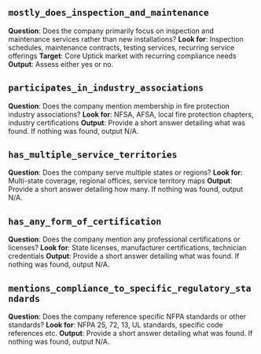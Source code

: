 ## **`mostly_does_inspection_and_maintenance`**

**Question**: Does the company primarily focus on inspection and maintenance services rather than new installations?
**Look for**: Inspection schedules, maintenance contracts, testing services, recurring service offerings
**Target**: Core Uptick market with recurring compliance needs
**Output**: Assess either yes or no.

## **`participates_in_industry_associations`**

**Question**: Does the company mention membership in fire protection industry associations?
**Look for**: NFSA, AFSA, local fire protection chapters, industry certifications
**Output**: Provide a short answer detailing what was found. If nothing was found, output N/A.

## **`has_multiple_service_territories`**

**Question**: Does the company serve multiple states or regions?
**Look for**: Multi-state coverage, regional offices, service territory maps
**Output**: Provide a short answer detailing how many. If nothing was found, output N/A.

## **`has_any_form_of_certification`**

**Question**: Does the company mention any professional certifications or licenses?
**Look for**: State licenses, manufacturer certifications, technician credentials
**Output**: Provide a short answer detailing what was found. If nothing was found, output N/A.

## **`mentions_compliance_to_specific_regulatory_standards`**

**Question**: Does the company reference specific NFPA standards or other standards?
**Look for**: NFPA 25, 72, 13, UL standards, specific code references etc.
**Output**: Provide a short answer detailing what was found. If nothing was found, output N/A.
